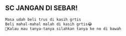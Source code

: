 ## SC JANGAN DI SEBAR!
```bash
Masa udah beli trus di kasih grtis
Beli mahal-mahal malah di kasih grtis😂
📮Kalau mau tanya-tanya silahkan tanya ke no di bawah
```
